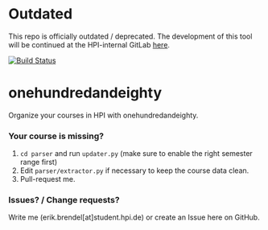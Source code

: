 # Outdated

This repo is officially outdated / deprecated. The development of this tool will be continued at the HPI-internal GitLab [here](https://gitlab.hpi.de/website-klub/onehundredandeighty). 

[![Build Status](https://travis-ci.org/ErikBrendel/onehundredandeighty.svg?branch=master)](https://travis-ci.org/ErikBrendel/onehundredandeighty)

# onehundredandeighty

Organize your courses in HPI with onehundredandeighty.

### Your course is missing?
1. `cd parser` and run `updater.py` (make sure to enable the right semester range first)
2. Edit `parser/extractor.py` if necessary to keep the course data clean.
3. Pull-request me.

### Issues? / Change requests?
Write me (erik.brendel\[at\]student.hpi.de) or create an Issue here on GitHub.
